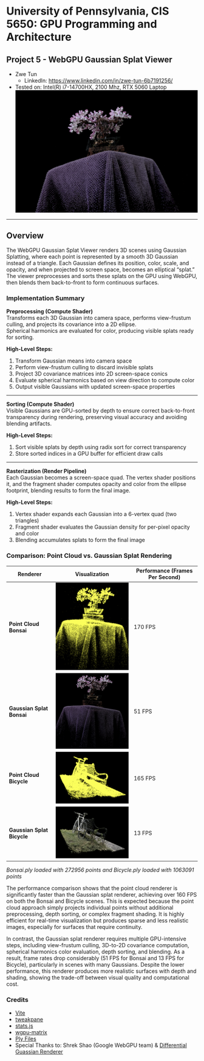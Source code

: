 # University of Pennsylvania, CIS 5650: GPU Programming and Architecture
## Project 5 - WebGPU Gaussian Splat Viewer
* Zwe Tun
  * LinkedIn: https://www.linkedin.com/in/zwe-tun-6b7191256/
* Tested on: Intel(R) i7-14700HX, 2100 Mhz, RTX 5060 Laptop
![Gauss](images/bonsai.png)




---

## Overview  
The WebGPU Gaussian Splat Viewer renders 3D scenes using Gaussian Splatting, where each point is represented by a smooth 3D Gaussian instead of a triangle. Each Gaussian defines its position, color, scale, and opacity, and when projected to screen space, becomes an elliptical “splat.” The viewer preprocesses and sorts these splats on the GPU using WebGPU, then blends them back-to-front to form continuous surfaces. 


### Implementation Summary  

**Preprocessing (Compute Shader)**  
   Transforms each 3D Gaussian into camera space, performs view-frustum culling, and projects its covariance into a 2D ellipse.  
   Spherical harmonics are evaluated for color, producing visible splats ready for sorting.
   
   **High-Level Steps:**  
   1. Transform Gaussian means into camera space  
   2. Perform view-frustum culling to discard invisible splats  
   3. Project 3D covariance matrices into 2D screen-space conics  
   4. Evaluate spherical harmonics based on view direction to compute color  
   5. Output visible Gaussians with updated screen-space properties  

---

**Sorting (Compute Shader)**  
   Visible Gaussians are GPU-sorted by depth to ensure correct back-to-front transparency during rendering, preserving visual accuracy and avoiding blending artifacts.
   
   **High-Level Steps:**  
   1. Sort visible splats by depth using radix sort for correct transparency  
   2. Store sorted indices in a GPU buffer for efficient draw calls  

---

**Rasterization (Render Pipeline)**  
   Each Gaussian becomes a screen-space quad. The vertex shader positions it, and the fragment shader computes opacity and color from the ellipse footprint, blending results to form the final image.
   
   **High-Level Steps:**  
   1. Vertex shader expands each Gaussian into a 6-vertex quad (two triangles)  
   2. Fragment shader evaluates the Gaussian density for per-pixel opacity and color  
   3. Blending accumulates splats to form the final image  

### Comparison: Point Cloud vs. Gaussian Splat Rendering  

| Renderer | Visualization | Performance (Frames Per Second) |
|-----------|----------------|--------------|
| **Point Cloud Bonsai** | <img src="images/bonsai_point.png" width="300"/> | 170 FPS
| **Gaussian Splat Bonsai** | <img src="images/bonsai1.png" width="300"/> | 51 FPS
| **Point Cloud Bicycle** | <img src="images/bicycle_point.png" width="300"/> | 165 FPS
| **Gaussian Splat Bicycle**  | <img src="images/bicycle.png" width="300"/> | 13 FPS
*Bonsai.ply loaded with 272956 points and Bicycle.ply loaded with 1063091 points*

The performance comparison shows that the point cloud renderer is significantly faster than the Gaussian splat renderer, achieving over 160 FPS on both the Bonsai and Bicycle scenes. This is expected because the point cloud approach simply projects individual points without additional preprocessing, depth sorting, or complex fragment shading. It is highly efficient for real-time visualization but produces sparse and less realistic images, especially for surfaces that require continuity.

In contrast, the Gaussian splat renderer requires multiple GPU-intensive steps, including view-frustum culling, 3D-to-2D covariance computation, spherical harmonics color evaluation, depth sorting, and blending. As a result, frame rates drop considerably (51 FPS for Bonsai and 13 FPS for Bicycle), particularly in scenes with many Gaussians. Despite the lower performance, this renderer produces more realistic surfaces with depth and shading, showing the trade-off between visual quality and computational cost.


### Credits

- [Vite](https://vitejs.dev/)
- [tweakpane](https://tweakpane.github.io/docs//v3/monitor-bindings/)
- [stats.js](https://github.com/mrdoob/stats.js)
- [wgpu-matrix](https://github.com/greggman/wgpu-matrix)
- [Ply Files](https://drive.google.com/drive/folders/1Fz0QhyDU12JTsl2e7umGi5iy_V9drrIW)
- Special Thanks to: Shrek Shao (Google WebGPU team) & [Differential Guassian Renderer](https://github.com/graphdeco-inria/diff-gaussian-rasterization)
